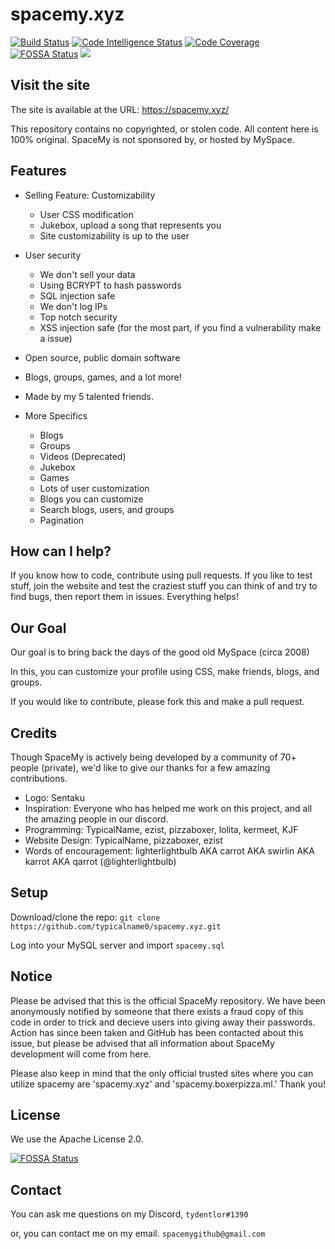 # spacemy.xyz
[![Build Status](https://scrutinizer-ci.com/g/typicalname0/spacemy.xyz/badges/build.png?b=master)](https://scrutinizer-ci.com/g/typicalname0/spacemy.xyz/build-status/master)
[![Code Intelligence Status](https://scrutinizer-ci.com/g/typicalname0/spacemy.xyz/badges/code-intelligence.svg?b=master)](https://scrutinizer-ci.com/code-intelligence)
[![Code Coverage](https://scrutinizer-ci.com/g/typicalname0/spacemy.xyz/badges/coverage.png?b=master)](https://scrutinizer-ci.com/g/typicalname0/spacemy.xyz/?branch=master)
[![FOSSA Status](https://app.fossa.com/api/projects/git%2Bgithub.com%2Ftypicalname0%2Fspacemy.xyz.svg?type=shield)](https://app.fossa.com/projects/git%2Bgithub.com%2Ftypicalname0%2Fspacemy.xyz?ref=badge_shield)
![](https://img.shields.io/github/license/Wirecloud/markdown-editor-widget.svg)
## Visit the site
The site is available at the URL: https://spacemy.xyz/

This repository contains no copyrighted, or stolen code. All content here is 100% original. SpaceMy is not sponsored by, or hosted by MySpace.

## Features
- Selling Feature: Customizability
    - User CSS modification
    - Jukebox, upload a song that represents you
    - Site customizability is up to the user
- User security
    - We don't sell your data
    - Using BCRYPT to hash passwords
    - SQL injection safe
    - We don't log IPs
    - Top notch security
    - XSS injection safe (for the most part, if you find a vulnerability make a issue)
- Open source, public domain software
- Blogs, groups, games, and a lot more!
- Made by my 5 talented friends.

- More Specifics
    - Blogs
    - Groups
    - Videos (Deprecated)
    - Jukebox
    - Games
    - Lots of user customization
    - Blogs you can customize
    - Search blogs, users, and groups
    - Pagination

## How can I help?
If you know how to code, contribute using pull requests. If you like to test stuff, join the website and test the craziest stuff you can think of and try to find bugs, then report them in issues. Everything helps!

## Our Goal
Our goal is to bring back the days of the good old MySpace (circa 2008)

In this, you can customize your profile using CSS, make friends, blogs, and groups.

If you would like to contribute, please fork this and make a pull request.
## Credits
Though SpaceMy is actively being developed by a community of 70+ people (private), we'd like to give our thanks for a few amazing contributions.

- Logo: Sentaku
- Inspiration: Everyone who has helped me work on this project, and all the amazing people in our discord.
- Programming: TypicalName, ezist, pizzaboxer, lolita, kermeet, KJF
- Website Design: TypicalName, pizzaboxer, ezist
- Words of encouragement:  lighterlightbulb AKA carrot AKA swirlin AKA karrot AKA qarrot (@lighterlightbulb)

## Setup
Download/clone the repo: ``git clone https://github.com/typicalname0/spacemy.xyz.git``

Log into your MySQL server and import ``spacemy.sql``

## Notice
Please be advised that this is the official SpaceMy repository. We have been anonymously notified by someone that there exists a fraud copy of this code in order to trick and decieve users into giving away their passwords. Action has since been taken and GitHub has been contacted about this issue, but please be advised that all information about SpaceMy development will come from here.


Please also keep in mind that the only official trusted sites where you can utilize spacemy are 'spacemy.xyz' and 'spacemy.boxerpizza.ml.' Thank you!

## License
We use the Apache License 2.0.


[![FOSSA Status](https://app.fossa.com/api/projects/git%2Bgithub.com%2Ftypicalname0%2Fspacemy.xyz.svg?type=large)](https://app.fossa.com/projects/git%2Bgithub.com%2Ftypicalname0%2Fspacemy.xyz?ref=badge_large)

## Contact
You can ask me questions on my Discord, ``tydentlor#1390``

or, you can contact me on my email. ``spacemygithub@gmail.com``
